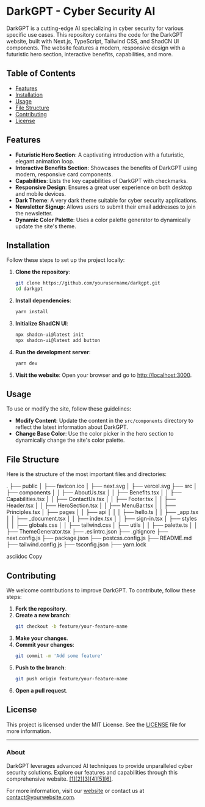 # DarkGPT - Cyber Security AI

DarkGPT is a cutting-edge AI specializing in cyber security for various specific use cases. This repository contains the code for the DarkGPT website, built with Next.js, TypeScript, Tailwind CSS, and ShadCN UI components. The website features a modern, responsive design with a futuristic hero section, interactive benefits, capabilities, and more.

## Table of Contents
- [Features](#features)
- [Installation](#installation)
- [Usage](#usage)
- [File Structure](#file-structure)
- [Contributing](#contributing)
- [License](#license)

## Features
- **Futuristic Hero Section**: A captivating introduction with a futuristic, elegant animation loop.
- **Interactive Benefits Section**: Showcases the benefits of DarkGPT using modern, responsive card components.
- **Capabilities**: Lists the key capabilities of DarkGPT with checkmarks.
- **Responsive Design**: Ensures a great user experience on both desktop and mobile devices.
- **Dark Theme**: A very dark theme suitable for cyber security applications.
- **Newsletter Signup**: Allows users to submit their email addresses to join the newsletter.
- **Dynamic Color Palette**: Uses a color palette generator to dynamically update the site's theme.

## Installation

Follow these steps to set up the project locally:

1. **Clone the repository**:
    ```bash
    git clone https://github.com/yourusername/darkgpt.git
    cd darkgpt
    ```

2. **Install dependencies**:
    ```bash
    yarn install
    ```

3. **Initialize ShadCN UI**:
    ```bash
    npx shadcn-ui@latest init
    npx shadcn-ui@latest add button
    ```

4. **Run the development server**:
    ```bash
    yarn dev
    ```

5. **Visit the website**:
    Open your browser and go to [http://localhost:3000](http://localhost:3000).

## Usage

To use or modify the site, follow these guidelines:

- **Modify Content**: Update the content in the `src/components` directory to reflect the latest information about DarkGPT.
- **Change Base Color**: Use the color picker in the hero section to dynamically change the site's color palette.

## File Structure

Here is the structure of the most important files and directories:

.
├── public
│ ├── favicon.ico
│ ├── next.svg
│ ├── vercel.svg
├── src
│ ├── components
│ │ ├── AboutUs.tsx
│ │ ├── Benefits.tsx
│ │ ├── Capabilities.tsx
│ │ ├── ContactUs.tsx
│ │ ├── Footer.tsx
│ │ ├── Header.tsx
│ │ ├── HeroSection.tsx
│ │ ├── MenuBar.tsx
│ │ ├── Principles.tsx
│ ├── pages
│ │ ├── api
│ │ │ ├── hello.ts
│ │ ├── _app.tsx
│ │ ├── _document.tsx
│ │ ├── index.tsx
│ │ ├── sign-in.tsx
│ ├── styles
│ │ ├── globals.css
│ │ ├── tailwind.css
│ ├── utils
│ │ ├── palette.ts
│ │ ├── ThemeGenerator.tsx
├── .eslintrc.json
├── .gitignore
├── next.config.js
├── package.json
├── postcss.config.js
├── README.md
├── tailwind.config.js
├── tsconfig.json
├── yarn.lock

asciidoc
Copy

## Contributing

We welcome contributions to improve DarkGPT. To contribute, follow these steps:

1. **Fork the repository**.
2. **Create a new branch**:
    ```bash
    git checkout -b feature/your-feature-name
    ```
3. **Make your changes**.
4. **Commit your changes**:
    ```bash
    git commit -m 'Add some feature'
    ```
5. **Push to the branch**:
    ```bash
    git push origin feature/your-feature-name
    ```
6. **Open a pull request**.

## License

This project is licensed under the MIT License. See the [LICENSE](LICENSE) file for more information.

---

### About

DarkGPT leverages advanced AI techniques to provide unparalleled cyber security solutions. Explore our features and capabilities through this comprehensive website. [[1]](https://poe.com/citation?message_id=220877581364&citation=1)[[2]](https://poe.com/citation?message_id=220877581364&citation=2)[[3]](https://poe.com/citation?message_id=220877581364&citation=3)[[4]](https://poe.com/citation?message_id=220877581364&citation=4)[[5]](https://poe.com/citation?message_id=220877581364&citation=5)[[6]](https://poe.com/citation?message_id=220877581364&citation=6).

For more information, visit our [website](https://yourwebsite.com) or contact us at [contact@yourwebsite.com](mailto:contact@yourwebsite.com).


